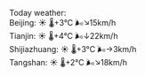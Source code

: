 Today weather:  
Beijing: ☀️ 🌡️+3°C 🌬️↘15km/h  
Tianjin: ☀️ 🌡️+4°C 🌬️↓22km/h  
Shijiazhuang: ☀️ 🌡️+3°C 🌬️→3km/h  
Tangshan: ☀️ 🌡️+2°C 🌬️↘18km/h  
